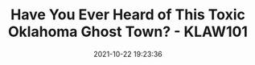 ---
"title": "Have You Ever Heard of This Toxic Oklahoma Ghost Town? - KLAW101"
"date": "2021-10-22 19:23:36"
"feed_name": "GOOGLENEWSMINING"
"feed_website": "https://news.google.com/search?q=mining%2Bincident&hl=en-US&gl=US&ceid=US:en"
"feed_rss": "https://news.google.com/rss/search?q=mining%2Bincident&hl=en-US&gl=US&ceid=US:en"
"link": "https://klaw.com/have-you-ever-heard-of-this-toxic-oklahoma-ghost-town/"
"source": "{'href': 'https://klaw.com', 'title': 'KLAW101'}"
"file": "_posts/2021-1-1-65ec06f8b6584046167d6a4778fa00a0063275af.md"
"accident": "1"
"drilling": "0"
"represented_by": "0"
"dead": "0"
"injured": "0"
"arrested": "0"
"place": "unknown place"
"where": "unknown site"
"causes": "unknown"
"place_uri": "unknown place"
---